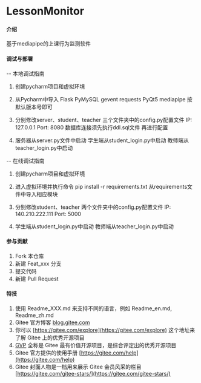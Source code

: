 # LessonMonitor

#### 介绍
基于mediapipe的上课行为监测软件

#### 调试与部署
-- 本地调试指南

1. 创建pycharm项目和虚拟环境

2. 从Pycharm中导入
   Flask
   PyMySQL
   gevent
   requests
   PyQt5
   mediapipe
   按默认版本号即可

3. 分别修改server、student、teacher
   三个文件夹中的config.py配置文件
   IP: 127.0.0.1
   Port: 8080
   数据库连接须先执行ddl.sql文件
   再进行配置

4. 服务器从server.py文件中启动
   学生端从student_login.py中启动
   教师端从teacher_login.py中启动

-- 在线调试指南

1. 创建pycharm项目和虚拟环境

2. 进入虚拟环境并执行命令
   pip install -r requirements.txt
   从requirements文件中导入相应模块

3. 分别修改student、teacher
   两个文件夹中的config.py配置文件
   IP: 140.210.222.111
   Port: 5000

4. 学生端从student_login.py中启动
   教师端从teacher_login.py中启动

#### 参与贡献

1.  Fork 本仓库
2.  新建 Feat_xxx 分支
3.  提交代码
4.  新建 Pull Request


#### 特技

1.  使用 Readme\_XXX.md 来支持不同的语言，例如 Readme\_en.md, Readme\_zh.md
2.  Gitee 官方博客 [blog.gitee.com](https://blog.gitee.com)
3.  你可以 [https://gitee.com/explore](https://gitee.com/explore) 这个地址来了解 Gitee 上的优秀开源项目
4.  [GVP](https://gitee.com/gvp) 全称是 Gitee 最有价值开源项目，是综合评定出的优秀开源项目
5.  Gitee 官方提供的使用手册 [https://gitee.com/help](https://gitee.com/help)
6.  Gitee 封面人物是一档用来展示 Gitee 会员风采的栏目 [https://gitee.com/gitee-stars/](https://gitee.com/gitee-stars/)
